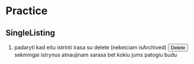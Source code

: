 # Practice

## SingleListing

1. padaryti kad eitu istrinti irasa su delete (nekeiciam isArchived)
   <button className='border-[1px] px-3 py-1 bg-red-400 rounded-lg'>Delete</button>
   sekmingai istrynus atnaujinam sarasa bet kokiu jums patogiu budu
